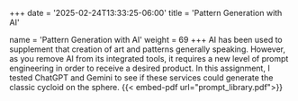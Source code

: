 +++
date = '2025-02-24T13:33:25-06:00'
title = 'Pattern Generation with AI'

name = 'Pattern Generation with AI'
weight = 69
+++
AI has been used to supplement that creation of art and patterns generally speaking. However, as you remove AI from its integrated tools, it requires a new level of prompt engineering in order to receive a desired product. In this assignment, I tested ChatGPT and Gemini to see if these services could generate the classic cycloid on the sphere. {{< embed-pdf url="prompt_library.pdf">}}
